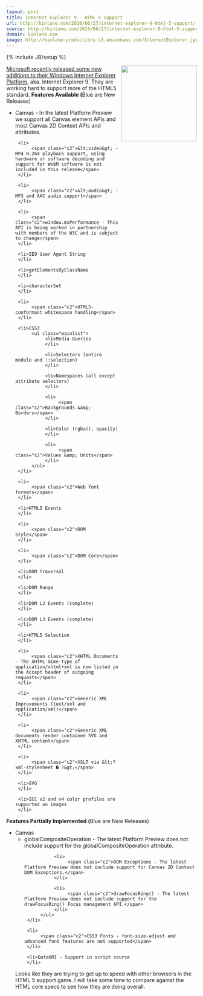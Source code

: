 ```yaml
---
layout: post
title: Internet Explorer 9 - HTML 5 Support
url: http://kinlane.com/2010/06/27/internet-explorer-9-html-5-support/
source: http://kinlane.com/2010/06/27/internet-explorer-9-html-5-support/
domain: kinlane.com
image: http://kinlane-productions.s3.amazonaws.com/InternetExplorer.jpg
---
```

{% include JB/setup %}<p>
     <img class="alignnone c1"
        title="Internet Explorer"
        src="http://kinlane-productions.s3.amazonaws.com/InternetExplorer.jpg"
        alt=""
        width="200"
        align="right" /><a href="http://ie.microsoft.com/testdrive/info/ReleaseNotes/Default.html"
        target="_blank">Microsoft recently released some new additions to their Windows Internet Explorer Platform</a>, aka. Internet Explorer 9. They are working hard to support more of the HTML5 standard. <strong>Features Available <span class="c2">(</span></strong><span class="c2">Blue are New Releases)</span>
</p>

<ul class="mainlist">
     <li>
          <span class="c2">Canvas - In the latest Platform Preview we support all Canvas element APIs and most Canvas 2D Context APIs and attributes.</span>
     </li>

     <li>
          <span class="c2">&lt;video&gt; - MP4 H.264 playback support, using hardware or software decoding and support for WebM software is not included in this release</span>
     </li>

     <li>
          <span class="c2">&lt;audio&gt; - MP3 and AAC audio support</span>
     </li>

     <li>
          <span class="c2">window.msPerformance - This API is being worked in partnership with members of the W3C and is subject to change</span>
     </li>

     <li>IE9 User Agent String
     </li>

     <li>getElementsByClassName
     </li>

     <li>characterSet
     </li>

     <li>
          <span class="c2">HTML5-conformant whitespace handling</span>
     </li>

     <li>CSS3
          <ul class="mainlist">
               <li>Media Queries
               </li>

               <li>Selectors (entire module and ::selection)
               </li>

               <li>Namespaces (all except attribute selectors)
               </li>

               <li>
                    <span class="c2">Backgrounds &amp; Borders</span>
               </li>

               <li>Color (rgba(), opacity)
               </li>

               <li>
                    <span class="c2">Values &amp; Units</span>
               </li>
          </ul>
     </li>

     <li>
          <span class="c2">Web font formats</span>
     </li>

     <li>HTML5 Events
     </li>

     <li>
          <span class="c2">DOM Style</span>
     </li>

     <li>
          <span class="c2">DOM Core</span>
     </li>

     <li>DOM Traversal
     </li>

     <li>DOM Range
     </li>

     <li>DOM L2 Events (complete)
     </li>

     <li>DOM L3 Events (complete)
     </li>

     <li>HTML5 Selection
     </li>

     <li>
          <span class="c2">XHTML Documents - The XHTML mime-type of application/xhtml+xml is now listed in the Accept header of outgoing requests</span>
     </li>

     <li>
          <span class="c2">Generic XML Improvements (text/xml and application/xml)</span>
     </li>

     <li>
          <span class="c2">Generic XML documents render contained SVG and XHTML content</span>
     </li>

     <li>
          <span class="c2">XSLT via &lt;?xml-stylesheet � ?&gt;</span>
     </li>

     <li>SVG
     </li>

     <li>ICC v2 and v4 color profiles are supported on images
     </li>
</ul>

<p>
     <strong>Features Partially Implemented</strong> <span class="c2"><strong>(</strong>Blue are New Releases)</span>
</p>

<ul class="mainlist">
     <li>
          <span class="c2">Canvas</span>
          <ul class="mainlist">
               <li>
                    <span class="c2">globalCompositeOperation - The latest Platform Preview does not include support for the globalCompositeOperation attribute.</span>
               </li>

               <li>
                    <span class="c2">DOM Exceptions - The latest Platform Preview does not include support for Canvas 2D Context DOM Exceptions.</span>
               </li>

               <li>
                    <span class="c2">drawFocusRing() - The latest Platform Preview does not include support for the drawFocusRing() Focus management API.</span>
               </li>
          </ul>
     </li>

     <li>
          <span class="c2">CSS3 Fonts - font-size-adjust and advanced font features are not supported</span>
     </li>

     <li>DataURI - Support in script source
     </li>
</ul>

<p>
     Looks like they are trying to get up to speed with other browsers in the HTML 5 support game. I will take some time to compare against the HTML core specs to see how they are doing overall.
</p>